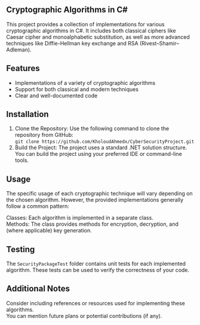 ## Cryptographic Algorithms in C#

This project provides a collection of implementations for various cryptographic algorithms in C#. It includes both classical ciphers like Caesar cipher and monoalphabetic substitution, as well as more advanced techniques like Diffie-Hellman key exchange and RSA (Rivest–Shamir–Adleman).
## Features

- Implementations of a variety of cryptographic algorithms
- Support for both classical and modern techniques
- Clear and well-documented code

## Installation

1. Clone the Repository: Use the following command to clone the repository from GitHub: <br />
``` git clone https://github.com/KholoudAhmedx/CyberSecurityProject.git ```
2. Build the Project: The project uses a standard .NET solution structure. You can build the project using your preferred IDE or command-line tools.

## Usage

The specific usage of each cryptographic technique will vary depending on the chosen algorithm. However, the provided implementations generally follow a common pattern: <br />

Classes: Each algorithm is implemented in a separate class. <br />
Methods: The class provides methods for encryption, decryption, and (where applicable) key generation.

## Testing

The `SecurityPackageTest` folder contains unit tests for each implemented algorithm. These tests can be used to verify the correctness of your code.

## Additional Notes

Consider including references or resources used for implementing these algorithms. <br />
You can mention future plans or potential contributions (if any). <br />

